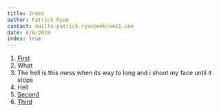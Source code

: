 ```yaml
---
title: Index
author: Patrick Ryan
contact: mailto:patrick.ryan@emblem21.com
date: 6/6/2019
index: true
---
```

1. [First](/2019/04/01/First-Podcast)
  1. What
  1. The hell is this mess when its way to long and i shoot my face until it stops
  1. Hell
1. [Second](/2019/05/01/Second-Podcast)
1. [Third](/2019/06/06/Third-Podcast)